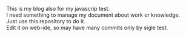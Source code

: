 This is my blog also for my javascrip test.  
I need something to manage my document about work or knowledge.  
Just use this repository to do it.  
Edit it on web-ide, so may have many commits only by sigle test.  
